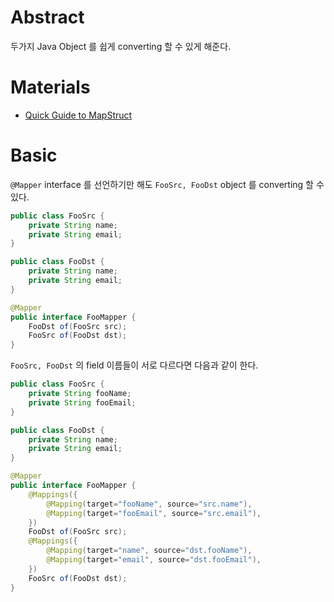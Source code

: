 # Abstract

두가지 Java Object 를 쉽게 converting 할 수 있게 해준다.

# Materials

* [Quick Guide to MapStruct](https://www.baeldung.com/mapstruct)


# Basic

`@Mapper` interface 를 선언하기만 해도 `FooSrc, FooDst` object 를 converting 할 수 있다.

```java
public class FooSrc {
    private String name;
    private String email; 
}

public class FooDst {
    private String name;
    private String email; 
}

@Mapper
public interface FooMapper {
    FooDst of(FooSrc src);
    FooSrc of(FooDst dst); 
}
```

`FooSrc, FooDst` 의 field 이름들이 서로 다르다면 다음과 같이 한다.

```java
public class FooSrc {
    private String fooName;
    private String fooEmail; 
}

public class FooDst {
    private String name;
    private String email; 
}

@Mapper
public interface FooMapper {
    @Mappings({
        @Mapping(target="fooName", source="src.name"),
        @Mapping(target="fooEmail", source="src.email"),
    })
    FooDst of(FooSrc src);
    @Mappings({
        @Mapping(target="name", source="dst.fooName"),
        @Mapping(target="email", source="dst.fooEmail"),
    })    
    FooSrc of(FooDst dst); 
}
```
